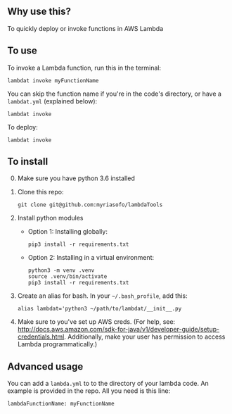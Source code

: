 ## Why use this?
To quickly deploy or invoke functions in AWS Lambda


## To use
To invoke a Lambda function, run this in the terminal:
```
lambdat invoke myFunctionName
```

You can skip the function name if you're in the code's directory, or have a `lambdat.yml` (explained below):
```
lambdat invoke
```

To deploy:
```
lambdat invoke
```

## To install
0. Make sure you have python 3.6 installed

1. Clone this repo:
    ```
    git clone git@github.com:myriasofo/lambdaTools
    ```
2. Install python modules
    * Option 1: Installing globally:
      ```
      pip3 install -r requirements.txt
      ```
    * Option 2: Installing in a virtual environment:
      ```
      python3 -m venv .venv
      source .venv/bin/activate
      pip3 install -r requirements.txt
      ```
    
3. Create an alias for bash. In your `~/.bash_profile`, add this:
    ```
    alias lambdat='python3 ~/path/to/lambdat/__init__.py
    ```
    
4. Make sure to you've set up AWS creds. (For help, see: http://docs.aws.amazon.com/sdk-for-java/v1/developer-guide/setup-credentials.html. Additionally, make your user has permission to access Lambda programmatically.)

## Advanced usage
You can add a `lambda.yml` to to the directory of your lambda code. An example is provided in the repo. All you need is this line:
```
lambdaFunctionName: myFunctionName
```
